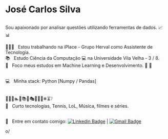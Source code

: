 # José Carlos Silva

##
<!--
**joscarlossr/joscarlossr** is a ✨ _special_ ✨ repository because its `README.md` (this file) appears on your GitHub profile.

Here are some ideas to get you started:

- 🔭 Atualmente estudo Ciência da Computação na Universidade Vila Velha - 3 / 8.
- 🌱 Foco meus estudos em Machine Learning e Desenvolvimento.
- 👯 I’m looking to collaborate on ...
- 🤔 I’m looking for help with ...
- 💬 Ask me about ...
- 📫 How to reach me: ...
- 😄 Pronouns: ...
- ⚡ Fun fact: ...
-->
Sou apaixonado por analisar questões utilizando ferramentas de dados. :chart_with_upwards_trend::bar_chart:


:mag_right::battery::calling:  &nbsp; Estou trabalhando na iPlace - Grupo Herval como Assistente de Tecnologia.
<br/> :books: &nbsp; Estudo Ciência da Computação :computer: na Universidade Vila Velha - 3 / 8.
<br/> :pushpin: &nbsp; Foco meus estudos em Machine Learning e Desenvolvimento. ​&#129504;
​🔌​

<br/> :computer: &nbsp; Minha stack: Python [Numpy / Pandas]

<br/> 🎻💡🎨🏊🎾📚🚿🎭⛺💀🌀❄⏳❔
<br/> 💬  &nbsp; Curto tecnologias, Tennis, LoL, Música, filmes e séries.

<br/> :email: &nbsp; Entre em contato comigo: [![Linkedin Badge](https://img.shields.io/badge/-JCarlosSilva-blue?style=flat-square&logo=Linkedin&logoColor=white&link=https://www.linkedin.com/in/j-carlos-silva/)](https://www.linkedin.com/in/j-carlos-silva/) 
| 
[![Gmail Badge](https://img.shields.io/badge/-joscarlossr@gmail.com-c14438?style=flat-square&logo=Gmail&logoColor=white&link=mailto:joscarlossr@gmail.com)](mailto:joscarlossr@gmail.com)
<br/> 

 o/
